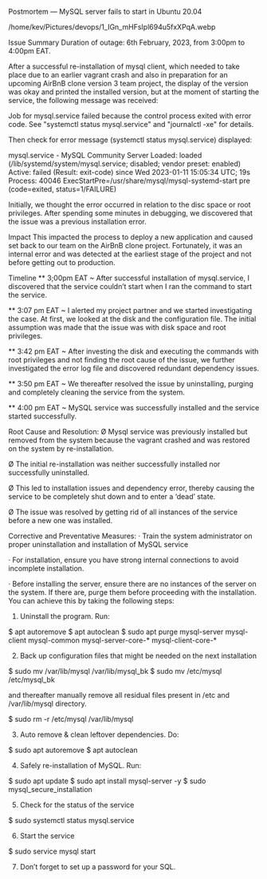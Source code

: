 Postmortem — MySQL server fails to start in Ubuntu 20.04

/home/kev/Pictures/devops/1_IGn_mHFsIpl694u5fxXPqA.webp

Issue Summary
Duration of outage: 6th February, 2023, from 3:00pm to 4:00pm EAT.

After a successful re-installation of mysql client, which needed to take place due to an earlier vagrant crash and also in preparation for an upcoming AirBnB clone version 3 team project, the display of the version was okay and printed the installed version, but at the moment of starting the service, the following message was received:

Job for mysql.service failed because the control process exited with error code.
See "systemctl status mysql.service" and "journalctl -xe" for details.

Then check for error message (systemctl status mysql.service) displayed:

mysql.service - MySQL Community Server
     Loaded: loaded (/lib/systemd/system/mysql.service; disabled; vendor preset: enabled)
     Active: failed (Result: exit-code) since Wed 2023-01-11 15:05:34 UTC; 19s 
    Process: 40046 ExecStartPre=/usr/share/mysql/mysql-systemd-start pre (code=exited, status=1/FAILURE)
    
Initially, we thought the error occurred in relation to the disc space or root privileges. After spending some minutes in debugging, we discovered that the issue was a previous installation error.

Impact
This impacted the process to deploy a new application and caused set back to our team on the AirBnB clone project. Fortunately, it was an internal error and was detected at the earliest stage of the project and not before getting out to production.

Timeline
** 3;00pm EAT ~ After successful installation of mysql.service, I discovered that the service couldn’t start when I ran the command to start the service.

** 3:07 pm EAT ~ I alerted my project partner and we started investigating the case. At first, we looked at the disk and the configuration file. The initial assumption was made that the issue was with disk space and root privileges.

** 3:42 pm EAT ~ After investing the disk and executing the commands with root privileges and not finding the root cause of the issue, we further investigated the error log file and discovered redundant dependency issues.

** 3:50 pm EAT ~ We thereafter resolved the issue by uninstalling, purging and completely cleaning the service from the system.

** 4:00 pm EAT ~ MySQL service was successfully installed and the service started successfully.

Root Cause and Resolution:
Ø Mysql service was previously installed but removed from the system because the vagrant crashed and was restored on the system by re-installation.

Ø The initial re-installation was neither successfully installed nor successfully uninstalled.

Ø This led to installation issues and dependency error, thereby causing the service to be completely shut down and to enter a ‘dead’ state.

Ø The issue was resolved by getting rid of all instances of the service before a new one was installed.

Corrective and Preventative Measures:
· Train the system administrator on proper uninstallation and installation of MySQL service

· For installation, ensure you have strong internal connections to avoid incomplete installation.

· Before installing the server, ensure there are no instances of the server on the system. If there are, purge them before proceeding with the installation. You can achieve this by taking the following steps:

1. Uninstall the program. Run:

$ apt autoremove
$ apt autoclean
$ sudo apt purge mysql-server mysql-client mysql-common mysql-server-core-* mysql-client-core-*

2. Back up configuration files that might be needed on the next installation

$ sudo mv /var/lib/mysql /var/lib/mysql_bk
$ sudo mv /etc/mysql /etc/mysql_bk

and thereafter manually remove all residual files present in /etc and /var/lib/mysql directory.

$ sudo rm -r /etc/mysql /var/lib/mysql

3. Auto remove & clean leftover dependencies. Do:

$ sudo apt autoremove
$ apt autoclean

4. Safely re-installation of MySQL. Run:

$ sudo apt update
$ sudo apt install mysql-server -y
$ sudo mysql_secure_installation

5. Check for the status of the service

$ sudo systemctl status mysql.service

6. Start the service

$ sudo service mysql start

7. Don’t forget to set up a password for your SQL.
